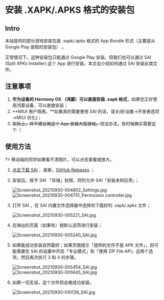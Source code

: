 # 安装 .XAPK/.APKS 格式的安装包

## Intro

本站提供的部分游戏安装包是 .xapk/.apks 格式的 App Bundle 形式（主要是从 Google Play 提取的安装包） 。

正常情况下，这种安装包只能通过 Google Play 安装。但我们也可以通过 SAI (Split APKs Installer) 这个 App 进行安装。本文会介绍如何通过 SAI 安装此类文件。

## 注意事项

1. **华为设备的 Harmony OS （鸿蒙）可以直接安装 .xapk 格式**，如果您正好使用鸿蒙设备，可以直接安装；
2. **MIUI 用户慎用。**如果真的需要使用 SAI 的话，请关闭⌈设置→开发者选项→MIUI 优化⌋；
3. ~~实际上，并不建议用这个 App 安装大型游戏。~~但没办法，有时候确实需要这个（

## 使用方法

?> 移动端的同学如果看不清图片，可以点击查看或放大。

1. [点击下载 SAI](https://liusw.rytsu.org/SAI-4.5.apk) ，或者，[GitHub Releases](https://github.com/Aefyr/SAI/releases) ；

2. 安装后，授予 SAI 「存储」权限，同时允许 SAI「安装未知应用」；

   <img fancy="yep" src="https://i.loli.net/2021/09/30/Lq18HV6M9g2pXny.jpg" alt="Screenshot_20210930-004802_Settings.jpg" />
   <img fancy="yep" src="https://i.loli.net/2021/09/30/vknNwfyLrt27BAp.jpg" alt="Screenshot_20210930-004731_Permission controller.jpg" />

3. 打开 SAI ，在 SAI 内置文件选择器中选择你下载好的  .xapk/.apks 文件；

   <img fancy="yep" src="https://i.loli.net/2021/09/30/DXLJEoN7Ty9eMpI.jpg" alt="Screenshot_20210930-005221_SAI.jpg" />
   
4. 在弹出的页面（如果有）按默认选项进行安装；

   <img fancy="yep" src="https://i.loli.net/2021/09/30/QDUHaFEJx2nNcv3.jpg" alt="Screenshot_20210930-005240_SAI.jpg" />

5. 如果能成功安装自然最好；如果页面提示「提供的文件不是 APK 文件」，则可能需要在 SAI 的设置中开启「专业模式」和「使用 ZIP File API」这两个选项，然后再次执行 3 和 4 的步骤。

   <img fancy="yep" src="https://i.loli.net/2021/09/30/GXpENBk3z9THgno.jpg" alt="Screenshot_20210930-005454_SAI.jpg" />
   <img fancy="yep" src="https://i.loli.net/2021/09/30/SROrBgULKCa7ih4.jpg" alt="Screenshot_20210930-005645_SAI.jpg" />

6. 如果一切无误，这个文件将会被成功安装。

   <img fancy="yep" src="https://i.loli.net/2021/09/30/2MFiNJyXSdghBoL.jpg" alt="Screenshot_20210930-010138_SAI.jpg" />
   
   
